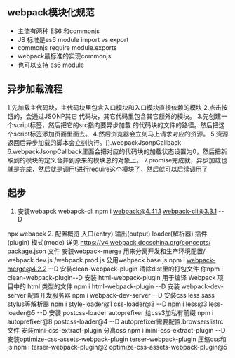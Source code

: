 ## webpack模块化规范
- 主流有两种  ES6 和commonjs
- JS 标准是es6 module import vs export
- commonjs  require module.exports
- webpack最标准的实现commonjs
- 也可以支持 es6 module

## 异步加载流程
1.先加载主代码块，主代码块里包含入口模块和入口模块直接依赖的模块
2.点击按钮的，会通过JSONP其它 代码块，其它代码里包含其它额外的模块。
3.先创建一个script标签，然后把它的src指向要异步加载 的代码块的文件的路径。然后把这个script标签添加页面里面去。
4.然后浏览器会立刻马上请求对应的资源。
5.资源返回后异步加载的脚本会立刻执行。[].webpackJsonpCallback
6.webpackJsonpCallback里面会把对应的代码块的加载状态设置为0，然后把新取到的模块的定义合并到原来的模块总的对象上。
7.promise完成就，异步加载也就是完成，然后就是调用t进行require这个模块了，然后就可以后续调用了


## 起步
1. 安装webapck webapck-cli
    npm i webpack@4.41.1 webpack-cli@3.3.1 --D

  npx webapck 
2. 配置概览
    入口(entry) 输出(output) loader(解析器)  插件(plugin) 模式(mode)
    详见 https://v4.webpack.docschina.org/concepts/
    package.json 文件
    安装webpack-merge 用来分离开发和生产环境配置/ webpack.dev.js /webpack.prod.js
    公用webpack.base.js
    npm i webpack-merge@4.2.2 --D
    安装clean-webpack-plugin 清除dist里的打包文件
    你npm i clean-webpack-plugin--D
    安装 html-webpack-plugin 用于编译 Webpack 项目中的 html 类型的文件
    npm i html-webpack-plugin --D
    安装 webpack-dev-server 配置开发服务器 
    npm i webpack-dev-server --D
    安装css less sass stylus等解析器 
    npm i style-loader@1 css-loader@3 --D
    npm i less@3 less-loader@5 --D
    安装 postcss-loader autoprefixer 给css3加私有前缀
    npm i autoprefixer@8 postcss-loader@4 --D
    autoprefixer需要配置.browserslistrc文件
    安装mini-css-extract-plugin 分离css
    npm i mini-css-extract-plugin --D
    安装optimize-css-assets-webpack-plugin terser-webpack-plugin 压缩css和js
    npm i terser-webpack-plugin@2 optimize-css-assets-webpack-plugin@5 
